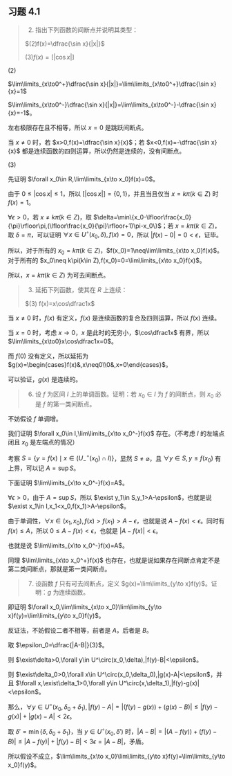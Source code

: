 ## 习题 4.1

> 2. 指出下列函数的间断点并说明其类型：
>
> $(2)f(x)=\dfrac{\sin x}{|x|}$
>
> $(3)f(x)=[|\cos x|]$

$(2)$

$\lim\limits_{x\to0^+}\dfrac{\sin x}{|x|}=\lim\limits_{x\to0^+}\dfrac{\sin x}{x}=1$

$\lim\limits_{x\to0^-}\dfrac{\sin x}{|x|}=\lim\limits_{x\to0^-}-\dfrac{\sin x}{x}=-1$。

左右极限存在且不相等，所以 $x=0$ 是跳跃间断点。

当 $x\neq 0$ 时，若 $x>0,f(x)=\dfrac{\sin x}{x}$；若 $x<0,f(x)=-\dfrac{\sin x}{x}$ 都是连续函数的四则运算，所以仍然是连续的，没有间断点。

$(3)$

先证明 $\forall x_0\in R,\lim\limits_{x\to x_0}f(x)=0$。

由于 $0\le |\cos x|\le 1$，所以 $[|\cos x|]=\{0,1\}$，并且当且仅当 $x=k\pi(k\in Z)$ 时 $f(x)=1$。

$\forall\epsilon>0$，若 $x\neq k\pi(k\in Z)$，取 $\delta=\min\{x_0-\lfloor\frac{x_0}{\pi}\rfloor\pi,(\lfloor\frac{x_0}{\pi}\rfloor+1)\pi-x_0\}$；若 $x=k\pi(k\in Z)$，取 $\delta=\pi$，可以证明 $\forall x\in U^\circ(x_0,\delta),f(x)=0$，所以 $|f(x)-0|=0<\epsilon$，证毕。

所以，对于所有的 $x_0=k\pi(k\in Z)$，$f(x_0)=1\neq\lim\limits_{x\to x_0}f(x)$。对于所有的 $x_0\neq k\pi(k\in Z),f(x_0)=0=\lim\limits_{x\to x_0}f(x)$。

所以，$x=k\pi(k\in Z)$ 为可去间断点。

> 3. 延拓下列函数，使其在 $R$ 上连续：
>
> $(3) f(x)=x\cos\dfrac1x$

当 $x\neq0$ 时，$f(x)$ 有定义，$f(x)$ 是连续函数的复合及四则运算，所以 $f(x)$ 连续。

当 $x=0$ 时，考虑 $x\to0$，$x$ 是此时的无穷小，$\cos\dfrac1x$ 有界，所以 $\lim\limits_{x\to0}x\cos\dfrac1x=0$。

而 $f(0)$ 没有定义，所以延拓为 $g(x)=\begin{cases}f(x)&,x\neq0\\0&,x=0\end{cases}$。

可以验证，$g(x)$ 是连续的。

> 6. 设 $f$ 为区间 $I$ 上的单调函数。证明：若 $x_0\in I$ 为 $f$ 的间断点，则 $x_0$ 必是 $f$ 的第一类间断点。

不妨假设 $f$ 单调增。

我们证明 $\forall x_0\in I,\lim\limits_{x\to x_0^-}f(x)$ 存在。（不考虑 $I$ 的左端点闭且 $x_0$ 是左端点的情况）

考察 $S=\{y=f(x)\mid x\in(U^\circ_-(x_0)\cap I)\}$，显然 $S\neq\varnothing$，且 $\forall y\in S,y\le f(x_0)$ 有上界，可以记 $A=\sup S$。

下面证明 $\lim\limits_{x\to x_0^-}f(x)=A$。

$\forall\epsilon>0$，由于 $A=\sup S$，所以 $\exist y_1\in S,y_1>A-\epsilon$，也就是说 $\exist x_1\in I,x_1<x_0,f(x_1)>A-\epsilon$。

由于单调性，$\forall x\in(x_1,x_0),f(x)>f(x_1)>A-\epsilon$，也就是说 $A-f(x)<\epsilon$。同时有 $f(x)\le A$，所以 $0\le A-f(x)<\epsilon$，也就是 $|A-f(x)|<\epsilon$。

也就是说 $\lim\limits_{x\to x_0^-}f(x)=A$。

同理 $\lim\limits_{x\to x_0^+}f(x)$ 也存在，也就是说如果存在间断点肯定不是第二类间断点，那就是第一类间断点。

> 7. 设函数 $f$ 只有可去间断点，定义 $g(x)=\lim\limits_{y\to x}f(y)$。证明：$g$ 为连续函数。

即证明 $\forall x_0,\lim\limits_{x\to x_0}\lim\limits_{y\to x}f(y)=\lim\limits_{y\to x_0}f(y)$。

反证法，不妨假设二者不相等，前者是 $A$，后者是 $B$。

取 $\epsilon_0=\dfrac{|A-B|}{3}$。

则 $\exist\delta>0,\forall y\in U^\circ(x_0,\delta),|f(y)-B|<\epsilon$。

则 $\exist\delta_0>0,\forall x\in U^\circ(x_0,\delta_0),|g(x)-A|<\epsilon$，并且 $\forall x,\exist\delta_1>0,\forall y\in U^\circ(x,\delta_1),|f(y)-g(x)|<\epsilon$。

那么，$\forall y\in U^\circ(x_0,\delta_0+\delta_1),|f(y)-A|=|(f(y)-g(x))+(g(x)-B)|\le|f(y)-g(x)|+|g(x)-A|<2\epsilon$。

取 $\delta'=\min\{\delta,\delta_0+\delta_1\}$，当 $y\in U^\circ(x_0,\delta')$ 时，$|A-B|=|(A-f(y))+(f(y)-B)|\le|A-f(y)|+|f(y)-B|<3\epsilon=|A-B|$，矛盾。

所以假设不成立，$\lim\limits_{x\to x_0}\lim\limits_{y\to x}f(y)=\lim\limits_{y\to x_0}f(y)$。 